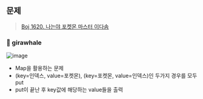 ## 문제
> [Boj 1620. 나는야 포켓몬 마스터 이다솜](https://www.acmicpc.net/problem/1620)


### :whale: girawhale

![image](https://user-images.githubusercontent.com/48428699/95934861-d623d100-0e0c-11eb-97c9-ded7f0f17e2f.png)


- Map을 활용하는 문제
- (key=인덱스, value=포켓몬), (key=포켓몬, value=인덱스)인 두가지 경우를 모두 put
- put이 끝난 후 key값에 해당하는 value들을 출력